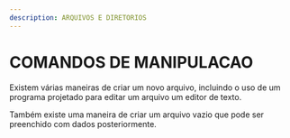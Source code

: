 ```yaml
---
description: ARQUIVOS E DIRETORIOS
---
```


# COMANDOS DE MANIPULACAO

Existem várias maneiras de criar um novo arquivo, incluindo o uso de um programa projetado para editar um arquivo um editor de texto.&#x20;

Também existe uma maneira de criar um arquivo vazio que pode ser preenchido com dados posteriormente.
